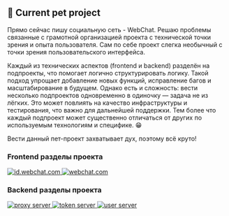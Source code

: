 <section>

  <h1>🚀 Current pet project</h1>

  <p>
    Прямо сейчас пишу социальную сеть - WebChat. Решаю проблемы связанные с грамотной организацией проекта с технической точки зрения и опыта пользователя. Сам по себе проект слегка необычный с точки зрения пользовательского интерфейса.
  </p>
  <p>
    Каждый из технических аспектов (frontend и backend) разделён на подпроекты, что помогает логично структурировать логику. Такой подход упрощает добавление новых функций, исправление багов и масштабирование в будущем. Однако есть и сложность: вести несколько подпроектов одновременно в одиночку — задача не из лёгких. Это может повлиять на качество инфраструктуры и тестирования, что важно для дальнейшей поддержки. Тем более что каждый подпроект может существенно отличаться от других по используемым технологиям и специфике. 😁
  </p>
  <p>
    Вести данный пет-проект захватывает дух, поэтому всё круто!
  </p>

  <h3>Frontend разделы проекта</h3>

  <a href="https://github.com/WebChat-team/id.webchat.com">
    <img
      src="https://github-readme-stats.vercel.app/api/pin/?username=WebChat-team&repo=id.webchat.com&theme=dark"
      alt="id.webchat.com"
    />
  </a>
  <a href="https://github.com/WebChat-team/webchat.com">
    <img
      src="https://github-readme-stats.vercel.app/api/pin/?username=WebChat-team&repo=webchat.com&theme=dark"
      alt="webchat.com"
    />
  </a>

  <h3>Backend разделы проекта</h3>

  <a href="https://github.com/WebChat-team/proxy_server">
    <img
      src="https://github-readme-stats.vercel.app/api/pin/?username=WebChat-team&repo=proxy_server&theme=dark"
      alt="proxy server"
    />
  </a>
  <a href="https://github.com/WebChat-team/token_server">
    <img
      src="https://github-readme-stats.vercel.app/api/pin/?username=WebChat-team&repo=token_server&theme=dark"
      alt="token server"
    />
  </a>
  <a href="https://github.com/WebChat-team/user_server">
    <img
      src="https://github-readme-stats.vercel.app/api/pin/?username=WebChat-team&repo=user_server&theme=dark"
      alt="user server"
    />
  </a>

</section>